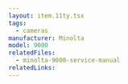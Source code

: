```yaml
---
layout: item.11ty.tsx
tags:
  - cameras
manufacturer: Minolta
model: 9000
relatedFiles:
  - minolta-9000-service-manual
relatedLinks:
---
```

